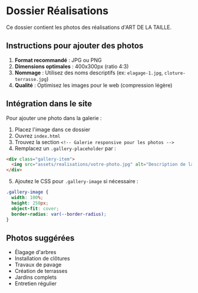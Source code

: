 # Dossier Réalisations

Ce dossier contient les photos des réalisations d'ART DE LA TAILLE.

## Instructions pour ajouter des photos

1. **Format recommandé** : JPG ou PNG
2. **Dimensions optimales** : 400x300px (ratio 4:3)
3. **Nommage** : Utilisez des noms descriptifs (ex: `elagage-1.jpg`, `cloture-terrasse.jpg`)
4. **Qualité** : Optimisez les images pour le web (compression légère)

## Intégration dans le site

Pour ajouter une photo dans la galerie :

1. Placez l'image dans ce dossier
2. Ouvrez `index.html`
3. Trouvez la section `<!-- Galerie responsive pour les photos -->`
4. Remplacez un `.gallery-placeholder` par :

```html
<div class="gallery-item">
  <img src="assets/realisations/votre-photo.jpg" alt="Description de la réalisation" class="gallery-image">
</div>
```

5. Ajoutez le CSS pour `.gallery-image` si nécessaire :

```css
.gallery-image {
  width: 100%;
  height: 250px;
  object-fit: cover;
  border-radius: var(--border-radius);
}
```

## Photos suggérées

- Élagage d'arbres
- Installation de clôtures
- Travaux de pavage
- Création de terrasses
- Jardins complets
- Entretien régulier